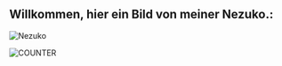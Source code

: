 </div><h2>Willkommen, hier ein Bild von meiner Nezuko.:</h2>
  
![Nezuko](https://anime.gdn/demon-slayer/random/nezuko?)

![COUNTER](https://counter.max.srl/get/@maximiliangt500?theme=asoul)
